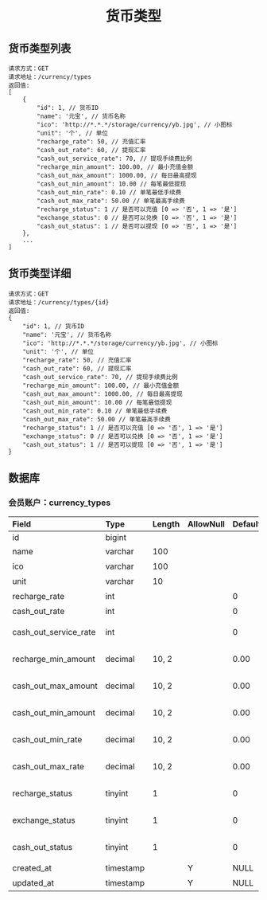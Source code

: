 <h1 align="center">货币类型</h1>

## 货币类型列表
```
请求方式：GET
请求地址：/currency/types
返回值:
[
    {
        "id": 1, // 货币ID
        "name": '元宝', // 货币名称
        "ico": 'http://*.*.*/storage/currency/yb.jpg', // 小图标
        "unit": '个', // 单位
        "recharge_rate": 50, // 充值汇率
        "cash_out_rate": 60, // 提现汇率
        "cash_out_service_rate": 70, // 提现手续费比例
        "recharge_min_amount": 100.00, // 最小充值金额
        "cash_out_max_amount": 1000.00, // 每日最高提现
        "cash_out_min_amount": 10.00 // 每笔最低提现
        "cash_out_min_rate": 0.10 // 单笔最低手续费
        "cash_out_max_rate": 50.00 // 单笔最高手续费
        "recharge_status": 1 // 是否可以充值 [0 => '否', 1 => '是']
        "exchange_status": 0 // 是否可以兑换 [0 => '否', 1 => '是']
        "cash_out_status": 1 // 是否可以提现 [0 => '否', 1 => '是']
    },
    ...
]
```

## 货币类型详细
```
请求方式：GET
请求地址：/currency/types/{id}
返回值:
{
    "id": 1, // 货币ID
    "name": '元宝', // 货币名称
    "ico": 'http://*.*.*/storage/currency/yb.jpg', // 小图标
    "unit": '个', // 单位
    "recharge_rate": 50, // 充值汇率
    "cash_out_rate": 60, // 提现汇率
    "cash_out_service_rate": 70, // 提现手续费比例
    "recharge_min_amount": 100.00, // 最小充值金额
    "cash_out_max_amount": 1000.00, // 每日最高提现
    "cash_out_min_amount": 10.00 // 每笔最低提现
    "cash_out_min_rate": 0.10 // 单笔最低手续费
    "cash_out_max_rate": 50.00 // 单笔最高手续费
    "recharge_status": 1 // 是否可以充值 [0 => '否', 1 => '是']
    "exchange_status": 0 // 是否可以兑换 [0 => '否', 1 => '是']
    "cash_out_status": 1 // 是否可以提现 [0 => '否', 1 => '是']
}
```

## 数据库

### 会员账户：currency_types

| Field                 | Type      | Length    | AllowNull | Default   | Comment       |
| :----                 | :----     | :----     | :----     | :----     | :----         |
| id                    | bigint    |           |           |           |               |
| name                  | varchar   | 100       |           |           | 货币名称       |
| ico                   | varchar   | 100       |           |           | 小图标         |
| unit                  | varchar   | 10        |           |           | 单位          |
| recharge_rate         | int       |           |           | 0         | 1RMB=？       |
| cash_out_rate         | int       |           |           | 0         | ？=1RMB       |
| cash_out_service_rate | int       |           |           | 0         | 提现手续费比例  |
| recharge_min_amount   | decimal   | 10, 2     |           | 0.00      | 最小充值金额    |
| cash_out_max_amount   | decimal   | 10, 2     |           | 0.00      | 每日最高提现    |
| cash_out_min_amount   | decimal   | 10, 2     |           | 0.00      | 每笔最低提现    |
| cash_out_min_rate     | decimal   | 10, 2     |           | 0.00      | 单笔最低手续费  |
| cash_out_max_rate     | decimal   | 10, 2     |           | 0.00      | 单笔最高手续费  |
| recharge_status       | tinyint   | 1         |           | 0         | 是否可以充值    |
| exchange_status       | tinyint   | 1         |           | 0         | 是否可以兑换    |
| cash_out_status       | tinyint   | 1         |           | 0         | 是否可以提现    |
| created_at            | timestamp |           | Y         | NULL      | 创建时间       |
| updated_at            | timestamp |           | Y         | NULL      | 更新时间       |
